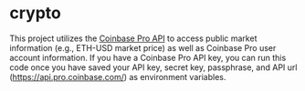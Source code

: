 # crypto

This project utilizes the [Coinbase Pro API](https://docs.pro.coinbase.com/) to access public market information (e.g., ETH-USD market price) as well as Coinbase Pro user account information. If you have a Coinbase Pro API key, you can run this code once you have saved your API key, secret key, passphrase, and API url (https://api.pro.coinbase.com/) as environment variables.
